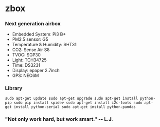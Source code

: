 # zbox
### Next generation airbox
- Embedded System: Pi3 B+
- PM2.5 sensor: G5
- Temperature & Humidity: SHT31
- CO2: Sense Air S8
- TVOC: SGP30
- Light: TCH34725
- Time: DS3231
- Display: epaper 2.7inch
- GPS: NEO6M

### Library
`
sudo apt-get update
sudo apt-get upgrade
sudo apt-get install python-pip
sudo pip install spidev
sudo apt-get install i2c-tools
sudo apt-get install python-serial
sudo apt-get install python-pandas
`

### "Not only work hard, but work smart." -- L.J.
